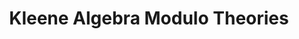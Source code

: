 ---
title: Kleene Algebra Modulo Theories
authors: Ryan Beckett, Eric Campbell, and Michael Greenberg
venue: POPL
month: January 2018
note: IN SUBMISSION
---